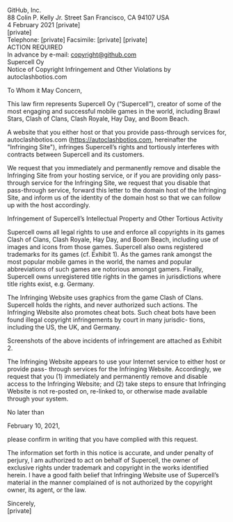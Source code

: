 GitHub, Inc.  
88 Colin P. Kelly Jr. Street San Francisco, CA 94107 USA  
4 February 2021 [private]  
[private]  
Telephone: [private] Facsimile: [private] [private]  
ACTION REQUIRED  
In advance by e-mail: copyright@github.com  
Supercell Oy  
Notice of Copyright Infringement and Other Violations by autoclashbotios.com  

To Whom it May Concern,  

This law firm represents Supercell Oy (“Supercell”), creator of some of the most engaging and successful mobile games in the world, including Brawl Stars, Clash of Clans, Clash Royale, Hay Day, and Boom Beach.

A website that you either host or that you provide pass-through services for, autoclashbotios.com (https://autoclashbotios.com, hereinafter the "Infringing Site"), infringes Supercell’s rights and tortiously interferes with contracts between Supercell and its customers.

We request that you immediately and permanently remove and disable the Infringing Site from your hosting service, or if you are providing only pass-through service for the Infringing Site, we request that you disable that pass-through service, forward this letter to the domain host of the Infringing Site, and inform us of the identity of the domain host so that we can follow up with the host accordingly.

Infringement of Supercell’s Intellectual Property and Other Tortious Activity

Supercell owns all legal rights to use and enforce all copyrights in its games Clash of Clans, Clash Royale, Hay Day, and Boom Beach, including use of images and icons from those games. Supercell also owns registered trademarks for its games (cf. Exhibit 1). As the games rank amongst the most popular mobile games in the world, the names and popular abbreviations of such games are notorious amongst gamers.
Finally, Supercell owns unregistered title rights in the games in jurisdictions where title rights exist, e.g. Germany.

The Infringing Website uses graphics from the game Clash of Clans. Supercell holds the rights, and never authorized such actions. The Infringing Website also promotes cheat bots. Such cheat bots have been found illegal copyright infringements by court in many jurisdic- tions, including the US, the UK, and Germany.

Screenshots of the above incidents of infringement are attached as Exhibit 2.

The Infringing Website appears to use your Internet service to either host or provide pass- through services for the Infringing Website. Accordingly, we request that you (1) immediately and permanently remove and disable access to the Infringing Website; and (2) take steps to ensure that Infringing Website is not re-posted on, re-linked to, or otherwise made available through your system.

No later than

February 10, 2021,

please confirm in writing that you have complied with this request.

The information set forth in this notice is accurate, and under penalty of perjury, I am authorized to act on behalf of Supercell, the owner of exclusive rights under trademark and copyright in the works identified herein. I have a good faith belief that Infringing Website use of Supercell’s material in the manner complained of is not authorized by the copyright owner, its agent, or the law.

Sincerely,  
[private]
